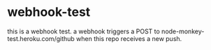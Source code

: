 webhook-test
============

this is a webhook test.
a webhook triggers a POST to node-monkey-test.heroku.com/github when this repo receives a new push.
